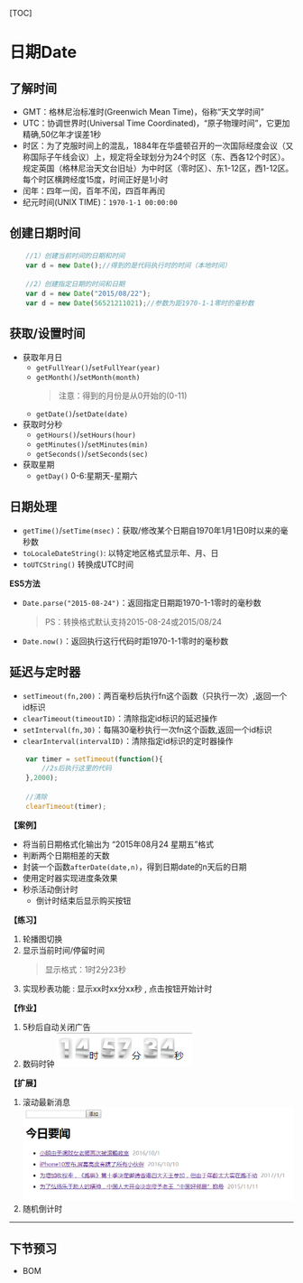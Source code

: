 [TOC]

# 日期Date

## 了解时间
* GMT：格林尼治标准时(Greenwich Mean Time)，俗称“天文学时间”
* UTC：协调世界时(Universal Time Coordinated)，“原子物理时间”，它更加精确,50亿年才误差1秒
* 时区：为了克服时间上的混乱，1884年在华盛顿召开的一次国际经度会议（又称国际子午线会议）上，规定将全球划分为24个时区（东、西各12个时区）。规定英国（格林尼治天文台旧址）为中时区（零时区）、东1-12区，西1-12区。每个时区横跨经度15度，时间正好是1小时
* 闰年：四年一闰，百年不闰，四百年再闰
* 纪元时间(UNIX TIME)：`1970-1-1 00:00:00`

## 创建日期时间
```js
	//1）创建当前时间的日期和时间
	var d = new Date();//得到的是代码执行时的时间（本地时间）

	//2）创建指定日期的时间和日期
	var d = new Date("2015/08/22");
	var d = new Date(56521211021);//参数为距1970-1-1零时的毫秒数
```

## 获取/设置时间
* 获取年月日
	- `getFullYear()`/`setFullYear(year)`
	- `getMonth()`/`setMonth(month)`
		> 注意：得到的月份是从0开始的(0-11)
	- `getDate()`/`setDate(date)`
* 获取时分秒
	- `getHours()`/`setHours(hour)`
	- `getMinutes()`/`setMinutes(min)`
	- `getSeconds()`/`setSeconds(sec)`
* 获取星期
	- `getDay()`  0-6:星期天-星期六

## 日期处理
* `getTime()`/`setTime(msec)`：获取/修改某个日期自1970年1月1日0时以来的毫秒数
* `toLocaleDateString()`:  以特定地区格式显示年、月、日
* `toUTCString()`  转换成UTC时间


**ES5方法**

* `Date.parse("2015-08-24")`：返回指定日期距1970-1-1零时的毫秒数
	> PS：转换格式默认支持2015-08-24或2015/08/24
* `Date.now()`：返回执行这行代码时距1970-1-1零时的毫秒数

## 延迟与定时器
* `setTimeout(fn,200)`：两百毫秒后执行fn这个函数（只执行一次）,返回一个id标识
* `clearTimeout(timeoutID)`：清除指定id标识的延迟操作
* `setInterval(fn,30)`：每隔30毫秒执行一次fn这个函数,返回一个id标识
* `clearInterval(intervalID)`：清除指定id标识的定时器操作

```js
	var timer = setTimeout(function(){
		//2s后执行这里的代码
	},2000);

	//清除
	clearTimeout(timer);
```


**【案例】**

* 将当前日期格式化输出为 “2015年08月24 星期五”格式
* 判断两个日期相差的天数
* 封装一个函数`afterDate(date,n)`，得到日期date的n天后的日期
* 使用定时器实现进度条效果
* 秒杀活动倒计时
	- 倒计时结束后显示购买按钮

**【练习】**

1. 轮播图切换
2. 显示当前时间/停留时间
	>显示格式：1时2分23秒
3. 实现秒表功能 : 显示xx时xx分xx秒 , 点击按钮开始计时

**【作业】**

1. 5秒后自动关闭广告
2. 数码时钟
![](./img/hw1.png "")

**【扩展】**

1. 滚动最新消息
![](./img/hwx.png "")
2. 随机倒计时

----

## 下节预习
* BOM